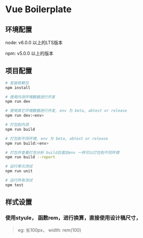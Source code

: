 # Vue Boilerplate


## 环境配置
node: v6.0.0 以上的LTS版本  

npm: v5.0.0 以上的版本

## 项目配置

``` bash
# 安装依赖包
npm install

# 使用内测环境数据进行开发
npm run dev

# 使用其它环境数据进行开发, env 为 beta, abtest or release
npm run dev:<env>

# 打包到内测
npm run build

# 打包到不同环境, env 为 beta, abtest or release
npm run build:<env>

# 打包并查看打包分析 build后面加env 一样可以打包到不同环境
npm run build --report

# 运行单元测试
npm run unit

# 运行所有测试
npm test
```

## 样式设置
### 使用styule， 函数rem，进行换算，直接使用设计稿尺寸，
> eg: 长100px， width: rem(100)
